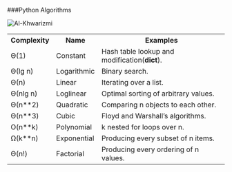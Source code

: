 ###Python Algorithms

![Al-Khwarizmi](http://www.biologie.uni-hamburg.de/b-online/library/history/alk.gif)

<table>
  <tr>
    <th>Complexity</th><th>Name</th><th>Examples</th>
  </tr>
  <tr>
    <td>Θ(1)</td><td>Constant</td><td>Hash table lookup and modification(<strong>dict</strong>).</td>
  </tr>
  <tr>
    <td>Θ(lg n)</td><td>Logarithmic</td><td>Binary search.</td>
  </tr>
  <tr>
    <td>Θ(n)</td><td>Linear</td><td>Iterating over a list.</td>
  </tr>
  <tr>
    <td>Θ(nlg n)</td><td>Loglinear</td><td>Optimal sorting of arbitrary values.</td>
  </tr>
  <tr>
    <td>Θ(n**2)</td><td>Quadratic</td><td>Comparing n objects to each other.</td>
  </tr>
  <tr>
    <td>Θ(n**3)</td><td>Cubic</td><td>Floyd and Warshall’s algorithms.</td>
  </tr>
  <tr>
    <td>O(n**k)</td><td>Polynomial</td><td>k nested for loops over n.</td>
  </tr>
  <tr>
    <td>Ω(k**n)</td><td>Exponential</td><td>Producing every subset of n items.</td>
  </tr>
  <tr>
    <td>Θ(n!)</td><td>Factorial</td><td>Producing every ordering of n values.</td>
  </tr>
</table>
